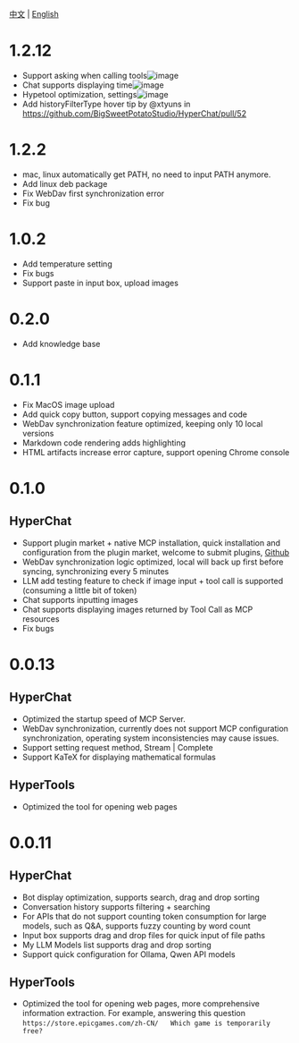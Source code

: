 [中文](ChangeLog.zh.md) | [English](ChangeLog.md)


# 1.2.12

* Support asking when calling tools![image](https://github.com/user-attachments/assets/11c03c92-399e-457e-8000-ff00c3c1e059)
* Chat supports displaying time![image](https://github.com/user-attachments/assets/dba7bf09-99a1-46bd-9c94-052d18469b96)
* Hypetool optimization, settings![image](https://github.com/user-attachments/assets/cfc2c8e5-f7e7-4078-aaff-240b567f47c5)
* Add historyFilterType hover tip by @xtyuns in https://github.com/BigSweetPotatoStudio/HyperChat/pull/52

# 1.2.2

* mac, linux automatically get PATH, no need to input PATH anymore.
* Add linux deb package
* Fix WebDav first synchronization error
* Fix bug

# 1.0.2

* Add temperature setting
* Fix bugs
* Support paste in input box, upload images

# 0.2.0

* Add knowledge base

# 0.1.1

* Fix MacOS image upload
* Add quick copy button, support copying messages and code
* WebDav synchronization feature optimized, keeping only 10 local versions
* Markdown code rendering adds highlighting
* HTML artifacts increase error capture, support opening Chrome console

# 0.1.0

## HyperChat

* Support plugin market + native MCP installation, quick installation and configuration from the plugin market, welcome to submit plugins, [Github](https://github.com/BigSweetPotatoStudio/HyperChatMCP)
* WebDav synchronization logic optimized, local will back up first before syncing, synchronizing every 5 minutes
* LLM add testing feature to check if image input + tool call is supported (consuming a little bit of token)
* Chat supports inputting images
* Chat supports displaying images returned by Tool Call as MCP resources
* Fix bugs

# 0.0.13

## HyperChat

* Optimized the startup speed of MCP Server.
* WebDav synchronization, currently does not support MCP configuration synchronization, operating system inconsistencies may cause issues.
* Support setting request method, Stream | Complete
* Support KaTeX for displaying mathematical formulas

## HyperTools

* Optimized the tool for opening web pages

# 0.0.11

## HyperChat

* Bot display optimization, supports search, drag and drop sorting
* Conversation history supports filtering + searching
* For APIs that do not support counting token consumption for large models, such as Q&A, supports fuzzy counting by word count
* Input box supports drag and drop files for quick input of file paths
* My LLM Models list supports drag and drop sorting
* Support quick configuration for Ollama, Qwen API models

## HyperTools

* Optimized the tool for opening web pages, more comprehensive information extraction. For example, answering this question `https://store.epicgames.com/zh-CN/   Which game is temporarily free?`